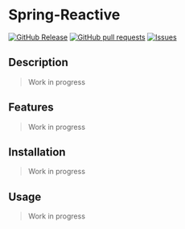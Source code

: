 # Spring-Reactive
[![GitHub Release](https://img.shields.io/github/release/zjayers/spring-reactive.svg?style=flat)](https://github.com/zjayers/spring-reactive/releases)
[![GitHub pull requests](https://img.shields.io/github/issues-pr/zjayers/spring-reactive.svg?style=flat)](https://github.com/zjayers/spring-reactive/pulls)
[![Issues](https://img.shields.io/github/issues-raw/zjayers/spring-reactive.svg?maxAge=25000)](https://github.com/zjayers/spring-reactive/issues)

## Description

> Work in progress

## Features

> Work in progress

## Installation

> Work in progress

## Usage

> Work in progress
